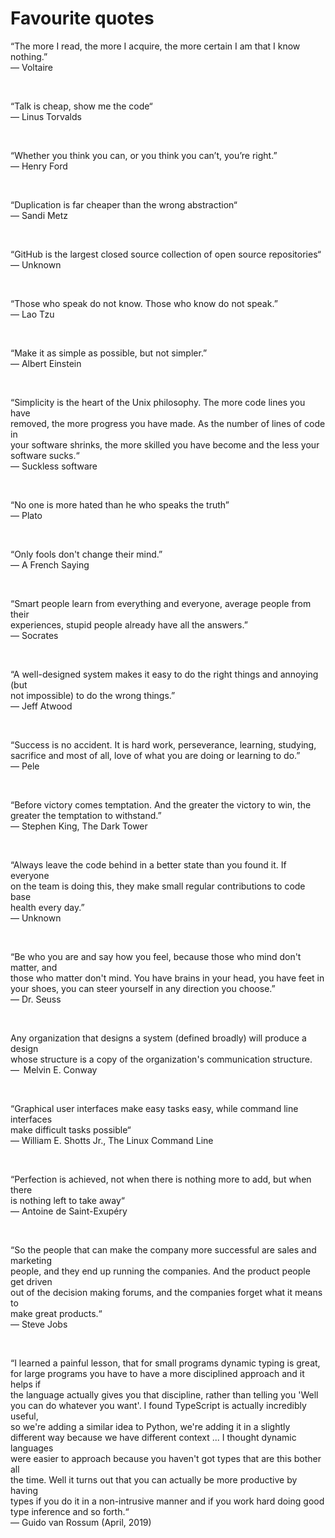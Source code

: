 # Favourite quotes

“The more I read, the more I acquire, the more certain I am that I know
nothing.”  
― Voltaire

</br>

“Talk is cheap, show me the code“  
― Linus Torvalds

</br>

“Whether you think you can, or you think you can’t, you’re right.”  
― Henry Ford

</br>

“Duplication is far cheaper than the wrong abstraction“  
― Sandi Metz

</br>

“GitHub is the largest closed source collection of open source repositories“  
― Unknown

</br>

“Those who speak do not know. Those who know do not speak.”  
― Lao Tzu

</br>

“Make it as simple as possible, but not simpler.”  
― Albert Einstein

</br>

“Simplicity is the heart of the Unix philosophy. The more code lines you have  
removed, the more progress you have made. As the number of lines of code in  
your software shrinks, the more skilled you have become and the less your  
software sucks.“  
― Suckless software

</br>

“No one is more hated than he who speaks the truth”  
― Plato

</br>

“Only fools don't change their mind.”  
― A French Saying

</br>

“Smart people learn from everything and everyone, average people from their  
experiences, stupid people already have all the answers.”  
― Socrates

</br>

“A well-designed system makes it easy to do the right things and annoying (but  
not impossible) to do the wrong things.”  
― Jeff Atwood

</br>

“Success is no accident. It is hard work, perseverance, learning, studying,
sacrifice and most of all, love of what you are doing or learning to do.”  
― Pele

</br>

“Before victory comes temptation. And the greater the victory to win, the  
greater the temptation to withstand.”  
― Stephen King, The Dark Tower

</br>

“Always leave the code behind in a better state than you found it. If everyone  
on the team is doing this, they make small regular contributions to code base  
health every day.”  
― Unknown

</br>

“Be who you are and say how you feel, because those who mind don't matter, and  
those who matter don't mind. You have brains in your head, you have feet in  
your shoes, you can steer yourself in any direction you choose.”  
― Dr. Seuss

</br>

Any organization that designs a system (defined broadly) will produce a design  
whose structure is a copy of the organization's communication structure.  
―  Melvin E. Conway

</br>

“Graphical user interfaces make easy tasks easy, while command line interfaces  
make difficult tasks possible“  
― William E. Shotts Jr., The Linux Command Line

</br>

“Perfection is achieved, not when there is nothing more to add, but when there  
is nothing left to take away“  
― Antoine de Saint-Exupéry

</br>

“So the people that can make the company more successful are sales and marketing  
people, and they end up running the companies. And the product people get driven  
out of the decision making forums, and the companies forget what it means to  
make great products.“  
― Steve Jobs

</br>

“I learned a painful lesson, that for small programs dynamic typing is great,  
for large programs you have to have a more disciplined approach and it helps if  
the language actually gives you that discipline, rather than telling you 'Well  
you can do whatever you want'. I found TypeScript is actually incredibly useful,  
so we're adding a similar idea to Python, we're adding it in a slightly  
different way because we have different context ... I thought dynamic languages  
were easier to approach because you haven't got types that are this bother all  
the time. Well it turns out that you can actually be more productive by having  
types if you do it in a non-intrusive manner and if you work hard doing good  
type inference and so forth.“  
― Guido van Rossum (April, 2019)
